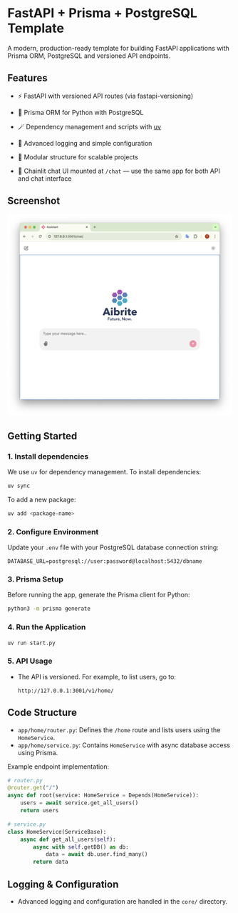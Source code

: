 # FastAPI + Prisma + PostgreSQL Template

A modern, production-ready template for building FastAPI applications with Prisma ORM, PostgreSQL and versioned API endpoints.

## Features

- ⚡️ FastAPI with versioned API routes (via fastapi-versioning)
- 🐍 Prisma ORM for Python with PostgreSQL
- 🪄 Dependency management and scripts with [uv](https://github.com/astral-sh/uv)
- 📝 Advanced logging and simple configuration
- 🧩 Modular structure for scalable projects

- 🤖 Chainlit chat UI mounted at `/chat` — use the same app for both API and chat interface

## Screenshot

![screenshot](screenshot.png)

## Getting Started

### 1. Install dependencies

We use `uv` for dependency management. To install dependencies:

```bash
uv sync
```

To add a new package:

```bash
uv add <package-name>
```

### 2. Configure Environment

Update your `.env` file with your PostgreSQL database connection string:

```
DATABASE_URL=postgresql://user:password@localhost:5432/dbname
```

### 3. Prisma Setup

Before running the app, generate the Prisma client for Python:

```bash
python3 -m prisma generate
```

### 4. Run the Application

```bash
uv run start.py
```

### 5. API Usage

- The API is versioned. For example, to list users, go to:
  ```
  http://127.0.0.1:3001/v1/home/
  ```

## Code Structure

- `app/home/router.py`: Defines the `/home` route and lists users using the `HomeService`.
- `app/home/service.py`: Contains `HomeService` with async database access using Prisma.

Example endpoint implementation:

```python
# router.py
@router.get("/")
async def root(service: HomeService = Depends(HomeService)):
	users = await service.get_all_users()
	return users
```

```python
# service.py
class HomeService(ServiceBase):
	async def get_all_users(self):
		async with self.getDB() as db:
			data = await db.user.find_many()
		return data
```

## Logging & Configuration

- Advanced logging and configuration are handled in the `core/` directory.